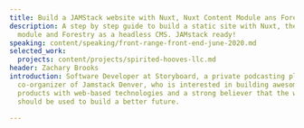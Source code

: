 ```yaml
---
title: Build a JAMStack website with Nuxt, Nuxt Content Module ans Forestry
description: A step by step guide to build a static site with Nuxt, the Nuxt Content
  module and Forestry as a headless CMS. JAMstack ready!
speaking: content/speaking/front-range-front-end-june-2020.md
selected_work:
  projects: content/projects/spirited-hooves-llc.md
header: Zachary Brooks
introduction: Software Developer at Storyboard, a private podcasting platform and
  co-organizer of Jamstack Denver, who is interested in building awesome tools and
  products with web-based technologies and a strong believer that the web can and
  should be used to build a better future.

---
```

